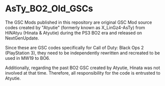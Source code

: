 # AsTy_BO2_Old_GSCs
The GSC Mods published in this repository are original GSC Mod source codes created by "Atyutie" (formerly known as X_LinGz4-AsTy) from HiNAtyu (Hinata & Atyutie) during the PS3 BO2 era and released on NextGenUpdate.

Since these are GSC codes specifically for Call of Duty: Black Ops 2 (PlayStation 3), they need to be independently rewritten and recreated to be used in MW19 to BO6.

Additionally, regarding the past BO2 GSC created by Atyutie, Hinata was not involved at that time. Therefore, all responsibility for the code is entrusted to Atyutie.
